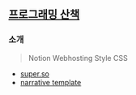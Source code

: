 ## [프로그래밍 산책](https://programming-walk.super.site)

### 소개

> Notion Webhosting Style CSS

- [super.so](https://super.so)
- [narrative template](https://narrative.super.site)
